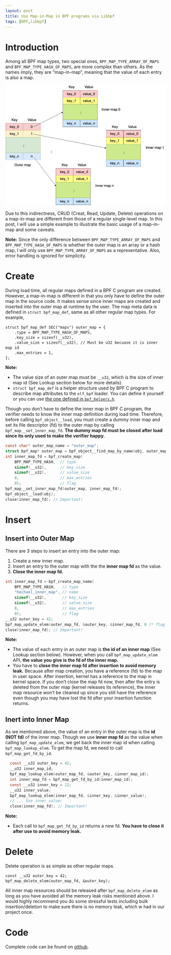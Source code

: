 ```yaml
---
layout: post
title: Use Map-in-Map in BPF programs via Libbpf
tags: [BPF,libbpf]
---
```


# Introduction
Among all BPF map types, two special ones, `BPF_MAP_TYPE_ARRAY_OF_MAPS` and
`BPF_MAP_TYPE_HASH_OF_MAPS`, are more complex than others. As the names imply,
they are “map-in-map”, meaning that the value of each entry is also a map.

![Map in Map](/img/map_in_map.jpg)


Due to this indirectness, CRUD (Creat, Read, Update, Delete) operations on a
map-in-map are different from those of a regular single-level map. In this
post, I will use a simple example to illustrate the basic usage of a map-in-map
and some caveats.

**Note:** Since the only difference between `BPF_MAP_TYPE_ARRAY_OF_MAPS` and
`BPF_MAP_TYPE_HASH_OF_MAPS` is whether the outer map is an array or a hash map,
I will only use `BPF_MAP_TYPE_ARRAY_OF_MAPS` as a representative. Also, error
handling is ignored for simplicity.

# Create
During load time, all regular maps defined in a BPF C program are created.
However, a map-in-map is different in that you only have to define the outer
map in the source code. It makes sense since inner maps are created and
inserted into the outer map at runtime by the user. The map meta data is
defined in `struct bpf_map_def`, same as all other regular map types. For
example,

```
struct bpf_map_def SEC("maps") outer_map = {
    .type = BPF_MAP_TYPE_HASH_OF_MAPS,
    .key_size = sizeof(__u32),
    .value_size = sizeof(__u32), // Must be u32 becuase it is inner map id
    .max_entries = 1,
};
```

**Note:**
* The value size of an outer map must be `__u32`, which is the size of inner
  map id (See Lookup section below for more details).
* `struct bpf_map_def` is a helper structure used by BPF C program to describe
  map attributes to the `elf_bpf` loader. You can define it yourself or you can
  use [the one defined in
  `bpf_helpers.h`](https://elixir.bootlin.com/linux/v4.16.18/source/tools/testing/selftests/bpf/bpf_helpers.h#L104).

Though you don’t have to define the inner map in BPF C program, the verifier
needs to know the inner map definition during load time. Therefore, before
calling `bpf_object__load`, you must create a dummy inner map and set its file
descriptor (fd) to the outer map by calling `bpf_map__set_inner_map_fd`. **The
dummy map fd must be closed after load since its only used to make the verifier
happy.**

```c
const char* outer_map_name = "outer_map";
struct bpf_map* outer_map = bpf_object__find_map_by_name(obj, outer_map_name);
int inner_map_fd = bpf_create_map(
    BPF_MAP_TYPE_HASH,  // type
    sizeof(__u32),      // key_size
    sizeof(__u32),      // value_size
    8,                  // max_entries
    0);                 // flag
bpf_map__set_inner_map_fd(outer_map, inner_map_fd);
bpf_object__load(obj);
close(inner_map_fd); // Important!
```

# Insert
## Insert into Outer Map
There are 3 steps to insert an entry into the outer map:

1. Create a new inner map.
2. Insert an entry to the outer map with the the **inner map fd** as the value.
3. **Close the inner map fd.**

```c
int inner_map_fd = bpf_create_map_name(
    BPF_MAP_TYPE_HASH,   // type
    "hechaol_inner_map", // name
    sizeof(__u32),       // key_size
    sizeof(__u32),       // value_size
    8,                   // max_entries
    0);                  // flag
__u32 outer_key = 42;
bpf_map_update_elem(outer_map_fd, &outer_key, &inner_map_fd, 0 /* flag */);
close(inner_map_fd); // Important!
```

**Note:**
* The value of each entry in an outer map is **the id of an inner map** (See
  Lookup section below). However, when you call `bpf_map_update_elem` API,
  **the value you give is the fd of the inner map.**
* You have to **close the inner map fd after insertion to avoid memory leak.**
  Because after map creation, you have a reference (fd) to the map in user
  space. After insertion, kernel has a reference to the map in kernel space. If
  you don’t close the map fd now, then after the entry is deleted from the
  outer map (kernel releases its reference), the inner map resource won’t be
  cleaned up since you still have the reference even though you may have lost
  the fd after your insertion function returns.

## Inert into Inner Map
As we mentioned above, the value of an entry in the outer map is the **id (NOT
fd)** of the inner map. Though we use **inner map fd** as the value when
calling `bpf_map_update_elem`, we get back the inner map id when calling
`bpf_map_lookup_elem`. To get the map fd, we need to call
`bpf_map_get_fd_by_id`.

```c
  const __u32 outer_key = 42;
  __u32 inner_map_id;
  bpf_map_lookup_elem(outer_map_fd, &outer_key, &inner_map_id);
  int inner_map_fd = bpf_map_get_fd_by_id(inner_map_id);
  const __u32 inner_key = 12;
  __u32 inner_value;
  bpf_map_lookup_elem(inner_map_fd, &inner_key, &inner_value);
  // ... Use inner_value;
  close(inner_map_fd); // Important!
```

**Note:**
* Each call to `bpf_map_get_fd_by_id` returns a new fd. **You have to close it
  after use to avoid memory leak.**

# Delete
Delete operation is as simple as other regular maps. 

```
const __u32 outer_key = 42;
bpf_map_delete_elem(outer_map_fd, &outer_key);
```
All inner map resources should be released after `bpf_map_delete_elem` as long
as you have avoided all the memory leak risks mentioned above. I would highly
recommend you do some stressful tests including bulk insertion/deletion to make
sure there is no memory leak, which w had in our project once.

# Code
Complete code can be found on [github](https://github.com/hechaoli/libbpf_map_in_map.git).
